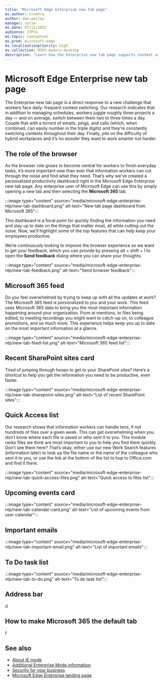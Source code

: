 ```yaml
---
title: "Microsoft Edge Enterprise new tab page"
ms.author: trnohra
author: dan-wesley
manager: collw
ms.date: 07/21/2022
audience: ITPro
ms.topic: conceptual
ms.prod: microsoft-edge
ms.localizationpriority: high
ms.collection: M365-modern-desktop
description: "Learn how the Enterprise new tab page supports context switching and increases worker productivity."
---
```


# Microsoft Edge Enterprise new tab page

The Enterprise new tab page is a direct response to a new challenge that workers face daily: frequent context switching. Our research indicates that in addition to managing schedules, workers juggle roughly three projects a day — and on average, switch between them two to three times a day. Couple that with a torrent of emails, pings, and calls (which, when combined, can easily number in the triple digits) and they’re constantly switching contexts throughout their day. Finally, pile on the difficulty of hybrid workplaces and it’s no wonder they want to work smarter not harder.

## The role of the browser

As the browser role grows to become central for workers to finish everyday tasks, it’s more important now than ever that information workers can cut through the noise and find what they need. That’s why we’ve created a personalized productivity dashboard right in the Microsoft Edge Enterprise new tab page. Any enterprise user of Microsoft Edge can use this by simply opening a new tab and then selecting the **Microsoft 365** tab.

:::image type="content" source="media/microsoft-edge-enterprise-ntp/new-tab-dashboard.png" alt-text="New tab page dashboard from Microsoft 365":::

This dashboard is a focal point for quickly finding the information you need and stay up to date on the things that matter most, all while cutting out the noise. Now, we’ll highlight some of the top features that can help keep your employees productive.

We’re continuously looking to improve the browser experience so we want to get your feedback, which you can provide by pressing alt + shift + I to open the **Send feedback** dialog where you can share your thoughts.

:::image type="content" source="media/microsoft-edge-enterprise-ntp/new-tab-feedback.png" alt-text="Send browser feedback":::

## Microsoft 365 feed

Do you feel overwhelmed by trying to keep up with all the updates at work? The Microsoft 365 feed is personalized to you and your work. This feed uses Microsoft 365 data to bring you the most important information happening around your organization. From at mentions, to files being edited, to meeting recordings you might want to catch-up on, to colleague promotions, and so much more. This experience helps keep you up to date on the most important information at a glance.

:::image type="content" source="media/microsoft-edge-enterprise-ntp/new-tab-feed-list.png" alt-text="Microsoft 365 feed list":::

## Recent SharePoint sites card

Tired of jumping through hoops to get to your SharePoint sites? Here’s a shortcut to help you get the information you need to be productive, even faster.

:::image type="content" source="media/microsoft-edge-enterprise-ntp/new-tab-sharepoint-sites.png" alt-text="List of recent SharePoint sites":::

## Quick Access list

Our research shows that information workers can handle tens, if not hundreds of files over a given week. This can get overwhelming when you don’t know where each file is saved or who sent it to you. This module ranks files we think are most important to you to help you find them quickly. Don’t see them here? That’s okay, either use our new Work Search features (information later) to look up the file name or the name of the colleague who sent it to you, or use the link at the bottom of the list to hop to Office.com and find it there.

:::image type="content" source="media/microsoft-edge-enterprise-ntp/new-tab-quick-access-files.png" alt-text="Quick access to files list":::

## Upcoming events card

:::image type="content" source="media/microsoft-edge-enterprise-ntp/new-tab-calendar-card.png" alt-text="List of upcoming events from user calendar":::

## Important emails

:::image type="content" source="media/microsoft-edge-enterprise-ntp/new-tab-important-email.png" alt-text="List of important emails":::

## To Do task list

:::image type="content" source="media/microsoft-edge-enterprise-ntp/new-tab-to-do.png" alt-text="To do task list":::

## Address bar

d

## How to make Microsoft 365 the default tab

f

## See also

- [About IE mode](./edge-ie-mode.md)
- [Additional Enterprise Mode information](/internet-explorer/ie11-deploy-guide/enterprise-mode-overview-for-ie11)
- [Security for your business](./ms-edge-security-for-business)
- [Microsoft Edge Enterprise landing page](https://aka.ms/EdgeEnterprise)
